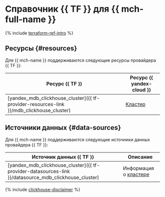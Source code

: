 # Справочник {{ TF }} для {{ mch-full-name }}

{% include [terraform-ref-intro](../_includes/terraform-ref-intro.md) %}

## Ресурсы {#resources}

Для {{ mch-name }} поддерживаются следующие ресурсы провайдера {{ TF }}:

| **Ресурс {{ TF }}** | **Ресурс {{ yandex-cloud }}** |
| --- | --- |
| [yandex_mdb_clickhouse_cluster]({{ tf-provider-resources-link }}/mdb_clickhouse_cluster) | [Кластер](./concepts/index.md) |

## Источники данных {#data-sources}

Для {{ mch-name }} поддерживаются следующие источники данных провайдера {{ TF }}:

| **Источник данных {{ TF }}** | **Описание** |
| --- | --- |
| [yandex_mdb_clickhouse_cluster]({{ tf-provider-datasources-link }}/datasource_mdb_clickhouse_cluster) | Информация о [кластере](./concepts/index.md) |

{% include [clickhouse-disclaimer](../_includes/clickhouse-disclaimer.md) %}